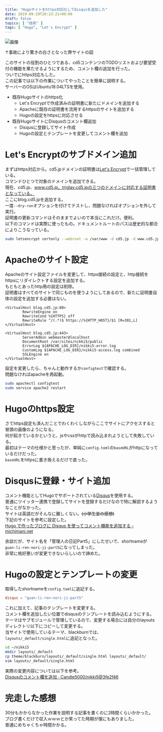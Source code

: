 ```yaml
---
title: "Hugoサイトをhttps対応化してDisqusを追加した"
date: 2019-09-29T20:23:21+09:00
draft: false
topics: [ "技術" ]
tags: [ "Hugo", "Let's Encrypt" ]
---
```


![画像](/assets/2019-09-29-1.png "画像")

↑事故により驚きの白さとなった弊サイトの図

このサイトの役割のひとつである、cd5コンテンツのTODOリストおよび要望受付の機能を果たせるようにするため、コメント欄の追加を行った。  
ついでにhttps対応もした。  
この記事では以下の作業についてやったことを簡単に説明する。  
サーバーのOSはUbuntu18.04LTSを使用。

- 既存Hugoサイトのhttps化
  * Let's Encryptで作成済みの証明書に新たにドメインを追加する
  * Apacheに既存の証明書を流用するhttpsのサイトを追加する
  * Hugoの設定をhttpsに対応させる
- 既存HugoサイトにDisqusのコメント欄追加
  * Disqusに登録してサイト作成
  * Hugoの設定とテンプレートを変更してコメント欄を追加

# Let's Encryptのサブドメイン追加

まずはhttps対応から。cd5.jpドメインの証明書は[Let's Encrypt](https://letsencrypt.org/ja/)で一括管理している。  
コマンドひとつで対象のドメインを追加できる。  
現在、cd5.jp、www.cd5.jp、triglav.cd5.jpの三つのドメインに対応する証明書となっている。  
ここにblog.cd5.jpを追加する。  
一度`--dry-run`オプションを付けてテストし、問題なければオプションを外して実行。  
証明書の更新コマンドはそのままでよいので本当にこれだけ。便利。  
以下のコマンドは実際に使ったもの。ドキュメントルートのパスは歴史的な都合によりこうなっている。

```sh
sudo letsencrypt certonly --webroot -w /var/www -d cd5.jp -d www.cd5.jp -w /var/sites/uruluk/public/ -d triglav.cd5.jp -w /var/sites/nikki5/public/ -d blog.cd5.jp --dry-run
```

# Apacheのサイト設定

Apacheのサイト設定ファイルを変更して、https接続の設定と、http接続をhttpsにリダイレクトする設定を追加する。  
もともとあったhttp用の設定は削除。  
証明書はすべてのサイトで同じものを使うようにしてあるので、新たに証明書自体の設定を追加する必要はない。

```apacheconf
<VirtualHost blog.cd5.jp:80>
        RewriteEngine on
        RewriteCond %{HTTPS} off
        RewriteRule ^/(.*)$ https://%{HTTP_HOST}/$1 [R=301,L]
</VirtualHost>

<VirtualHost blog.cd5.jp:443>
        ServerAdmin webmaster@localhost
        DocumentRoot /var/sites/nikki5/public
        ErrorLog ${APACHE_LOG_DIR}/nikki5-error.log
        CustomLog ${APACHE_LOG_DIR}/nikki5-access.log combined
        SSLEngine on
</VirtualHost>
```

設定を変更したら、ちゃんと動作するか`configtest`で確認する。  
問題なければapacheを再起動。

```sh
sudo apachectl configtest
sudo service apache2 restart
```

# Hugoのhttps設定

さてhttps設定も済んだことでわくわくしながらここでサイトにアクセスすると冒頭の画像のようになる。  
何が起きているかというと、jsやcssがhttpで読み込まれようとして失敗している。  
最初はテーマの仕様かと思ったが、単純に`config.toml`の`baseURL`がhttpになっているだけだった。  
`baseURL`をhttpsに書き換えるだけで直った。

# Disqusに登録・サイト追加

コメント機能としてHugoでサポートされている[Disqus](https://disqus.com/)を使用する。  
普通にツイッター連携で登録してサイトを登録するだけなので特に解説するようなことがなかった。  
サイトは英語だがそんなに難しくない。~~(小学生並の感想)~~  
下記のサイトを参考に設定した。  
[Hugo で作ったブログに Disqus を使ってコメント機能を追加する - michimani.net](https://michimani.net/post/blog-install-disqus-to-hugo/)

余談だが、サイト名を「管理人の日記Part5」にしたせいで、shortnameが`guan-li-ren-nori-ji-part5`になってしまった。  
非常に格好悪いが変更できないらしいので諦めた。

# Hugoの設定とテンプレートの変更

取得したshortnameを`config.toml`に追記する。  

```toml
disqus = "guan-li-ren-nori-ji-part5"
```

これに加えて、記事のテンプレートを変更する。  
コメント欄を追加したい位置でdisqusのテンプレートを読み込むようにする。  
テーマはサブモジュールで管理しているので、変更する場合には自分のlayoutsディレクトリ以下にコピーして変更する。  
当サイトで使用しているテーマ、blackburnでは、`layouts/_default/single.html`に追記となった。  

```sh
cd ~/nikki5
mkdir layouts/_default
cp theme/blackburn/layouts/_default/single.html layouts/_default/
vim layouts/_default/single.html
```

実際の変更内容については以下を参考。  
[Disqusのコメント欄を追加 · Candle5000/nikki5@3fe2f46](https://github.com/Candle5000/nikki5/commit/3fe2f463c146c3fd22bb931484e18dd952417133)

# 完走した感想

30分もかからなかった作業を説明する記事を書くのに2時間くらいかかった。  
ブログ書くだけで収入ｗｗｗとか笑ってた時期が僕にもありました。  
普通にめちゃくちゃ時間かかる。

